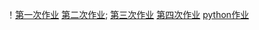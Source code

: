 ！[第一次作业](https://github.com/ophwsjtu18/ohw19f/blob/master/student/lyb/822209F0-4557-4142-BE20-4A9B2ED557CB.png)
[第二次作业](https://github.com/ophwsjtu18/ohw19f/blob/master/student/lyb/C9BEC460-EE48-4A6C-B739-F09D18019613.png);
[第三次作业](https://github.com/ophwsjtu18/ohw19f/blob/master/student/lyb/76D826EB-1098-40C5-BB69-C3E6378D45B5.png)
[第四次作业](https://github.com/ophwsjtu18/ohw19f/blob/master/student/lyb/B7DC9696-7531-454D-922F-4A6B5B1C029E.png)
[python作业](https://github.com/ophwsjtu18/ohw19f/blob/master/student/lyb/image.png)
